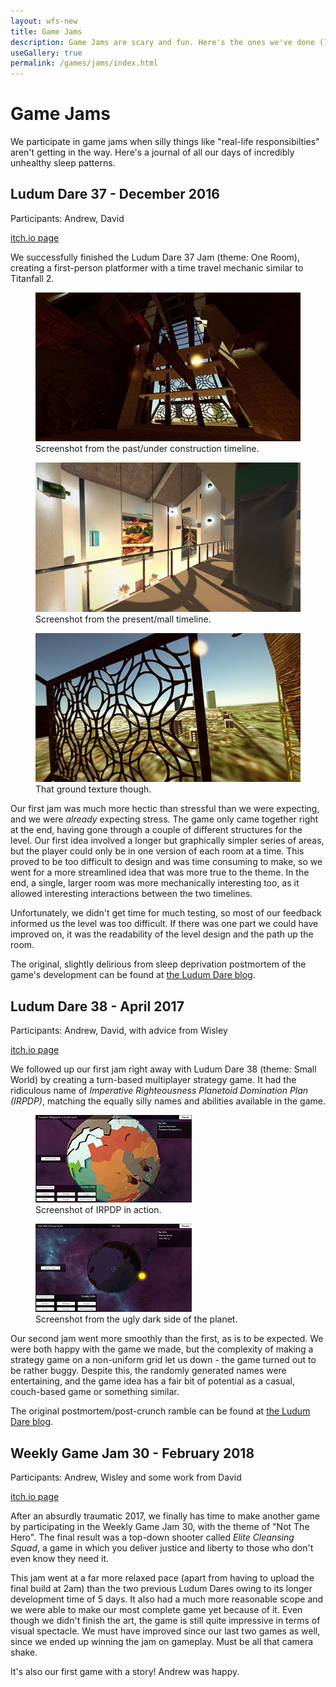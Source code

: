 ```yaml
---
layout: wfs-new
title: Game Jams
description: Game Jams are scary and fun. Here's the ones we've done (I can rhyme - awesome).
useGallery: true
permalink: /games/jams/index.html
---
```


# Game Jams

We participate in game jams when silly things like "real-life responsibilties" aren't getting in the way. Here's a journal of all our days of incredibly unhealthy sleep patterns.

## Ludum Dare 37 - December 2016
Participants: Andrew, David

[itch.io page](https://wfs.itch.io/switch-ludumdare37)

We successfully finished the Ludum Dare 37 Jam (theme: One Room), creating a first-person platformer with a time travel mechanic similar to Titanfall 2. 

<div class="my-gallery" itemscope itemtype="http://schema.org/ImageGallery">
    <figure itemprop="associatedMedia" itemscope itemtype="http://schema.org/ImageObject">
        <a href="/images/wfs-ld37/ld37-1.jpg" itemprop="contentUrl" data-size="1920x1080">
            <img src="/images/wfs-ld37/thumbs/ld37-1.jpg" itemprop="thumbnail" alt="Image description" />
        </a>
        <figcaption itemprop="caption description">Screenshot from the past/under construction timeline.</figcaption>
    </figure>
    <figure itemprop="associatedMedia" itemscope itemtype="http://schema.org/ImageObject">
        <a href="/images/wfs-ld37/ld37-2.jpg" itemprop="contentUrl" data-size="1920x1080">
            <img src="/images/wfs-ld37/thumbs/ld37-2.jpg" itemprop="thumbnail" alt="Image description" />
        </a>
        <figcaption itemprop="caption description">Screenshot from the present/mall timeline.</figcaption>
    </figure>
    <figure itemprop="associatedMedia" itemscope itemtype="http://schema.org/ImageObject">
        <a href="/images/wfs-ld37/ld37-3.jpg" itemprop="contentUrl" data-size="1920x1080">
            <img src="/images/wfs-ld37/thumbs/ld37-3.jpg" itemprop="thumbnail" alt="Image description" />
        </a>
        <figcaption itemprop="caption description">That ground texture though.</figcaption>
    </figure>
</div>

Our first jam was much more hectic than stressful than we were expecting, and we were *already* expecting stress. The game only came together right at the end, having gone through a couple of different structures for the level. Our first idea involved a longer but graphically simpler series of areas, but the player could only be in one version of each room at a time. This proved to be too difficult to design and was time consuming to make, so we went for a more streamlined idea that was more true to the theme. In the end, a single, larger room was more mechanically interesting too, as it allowed interesting interactions between the two timelines.

Unfortunately, we didn't get time for much testing, so most of our feedback informed us the level was too difficult. If there was one part we could have improved on, it was the readability of the level design and the path up the room.

The original, slightly delirious from sleep deprivation postmortem of the game's development can be found at [the Ludum Dare blog](http://ludumdare.com/compo/2016/12/12/wait-we-actually-finished-a-postmortem-of-our-first-jam/).
<br>

## Ludum Dare 38 - April 2017
Participants: Andrew, David, with advice from Wisley

[itch.io page](https://wfs.itch.io/irpdp)

We followed up our first jam right away with Ludum Dare 38 (theme: Small World) by creating a turn-based multiplayer strategy game. It had the ridiculous name of *Imperative Righteousness Planetoid Domination Plan (IRPDP)*, matching the equally silly names and abilities available in the game.

<div class="my-gallery" itemscope itemtype="http://schema.org/ImageGallery">
    <figure itemprop="associatedMedia" itemscope itemtype="http://schema.org/ImageObject">
        <a href="/images/wfs-ld38/ld38-1.jpg" itemprop="contentUrl" data-size="1923x1080">
            <img src="/images/wfs-ld38/thumbs/ld38-1.jpg" itemprop="thumbnail" alt="Alt" />
        </a>
        <figcaption itemprop="caption description">Screenshot of IRPDP in action.</figcaption>
    </figure>
    <figure itemprop="associatedMedia" itemscope itemtype="http://schema.org/ImageObject">
        <a href="/images/wfs-ld38/ld38-2.jpg" itemprop="contentUrl" data-size="1917x1078">
            <img src="/images/wfs-ld38/thumbs/ld38-2.jpg" itemprop="thumbnail" alt="Alt" />
        </a>
        <figcaption itemprop="caption description">Screenshot from the ugly dark side of the planet.</figcaption>
    </figure>
</div>

Our second jam went more smoothly than the first, as is to be expected. We were both happy with the game we made, but the complexity of making a strategy game on a non-uniform grid let us down - the game turned out to be rather buggy. Despite this, the randomly generated names were entertaining, and the game idea has a fair bit of potential as a casual, couch-based game or something similar.

The original postmortem/post-crunch ramble can be found at [the Ludum Dare blog](https://ldjam.com/events/ludum-dare/38/imperative-righteousness-planetoid-domination-plan/and-thats-the-second).
<br>

## Weekly Game Jam 30 - February 2018
Participants: Andrew, Wisley and some work from David

[itch.io page](https://wfs.itch.io/elite-cleansing-squad)

After an absurdly traumatic 2017, we finally has time to make another game by participating in the Weekly Game Jam 30, with the theme of "Not The Hero". The final result was a top-down shooter called *Elite Cleansing Squad*, a game in which you deliver justice and liberty to those who don't even know they need it.

This jam went at a far more relaxed pace (apart from having to upload the final build at 2am) than the two previous Ludum Dares owing to its longer development time of 5 days. It also had a much more reasonable scope and we were able to make our most complete game yet because of it. Even though we didn't finish the art, the game is still quite impressive in terms of visual spectacle. We must have improved since our last two games as well, since we ended up winning the jam on gameplay. Must be all that camera shake.

It's also our first game with a story! Andrew was happy.
